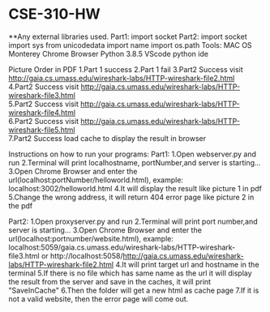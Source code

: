 # CSE-310-HW
**Any external libraries used. 
Part1:
      import socket 
Part2:
      import socket
      import sys
      from unicodedata import name
      import os.path
Tools:
      MAC OS Monterey 
      Chrome Browser
      Python 3.8.5
      VScode python ide

Picture Order in PDF 1.Part 1 success 
                     2.Part 1 fail 
                     3.Part2 Success visit http://gaia.cs.umass.edu/wireshark-labs/HTTP-wireshark-file2.html  
                     4.Part2 Success visit http://gaia.cs.umass.edu/wireshark-labs/HTTP-wireshark-file3.html  
                     5.Part2 Success visit http://gaia.cs.umass.edu/wireshark-labs/HTTP-wireshark-file4.html  
                     6.Part2 Success visit http://gaia.cs.umass.edu/wireshark-labs/HTTP-wireshark-file5.html  
                     7.Part2 Success load cache to display the result in browser

Instructions on how to run your programs: 
Part1:
                    1.Open webserver.py and run 
                    2.Terminal will print localhostname, portNumber,and server is starting... 
                    3.Open Chrome Browser and enter the url(localhost:portNumber/helloworld.html), example: localhost:3002/helloworld.html 
                    4.It will display the result like picture 1 in pdf 
                    5.Change the wrong address, it will return 404 error page like picture 2 in the pdf

Part2:
                    1.Open proxyserver.py and run
                    2.Terminal will print port number,and server is starting... 
                    3.Open Chrome Browser and enter the url(localhost:portnumber/website.html), example: localhost:5059/gaia.cs.umass.edu/wireshark-labs/HTTP-wireshark-file3.html or http://localhost:5058/http://gaia.cs.umass.edu/wireshark-labs/HTTP-wireshark-file2.html
                    4.It will print target url and hostname in the terminal 
                    5.If there is no file which has same name as the url it will display the result from the server and save in the caches, it will print   
                      "SaveInCache"
                    6.Then the folder will get a new html as cache page 
                    7.If it is not a valid website, then the error page will come out.
